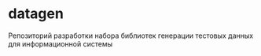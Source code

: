 # datagen
Репозиторий разработки набора библиотек генерации тестовых данных для информационной системы
